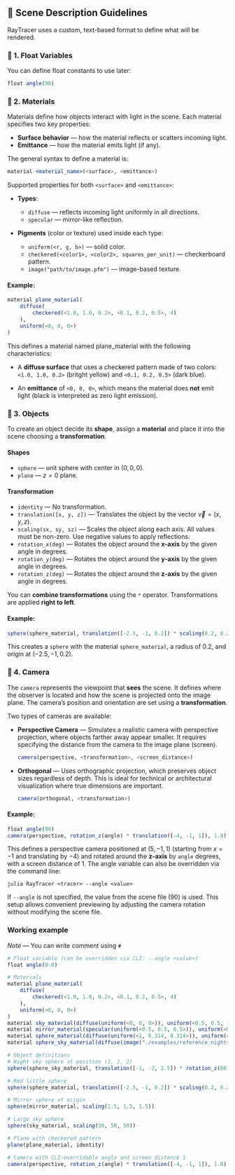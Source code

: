 ## 📝 Scene Description Guidelines

RayTracer uses a custom, text-based format to define what will be rendered.

### 🔢 1. Float Variables

You can define float constants to use later:

```julia
float angle(90)
```

### 🎨 2. Materials
Materials define how objects interact with light in the scene. Each material specifies two key properties:

- **Surface behavior** — how the material reflects or scatters incoming light.
- **Emittance** — how the material emits light (if any).

The general syntax to define a material is:

```julia
material <material_name>(<surface>, <emittance>)
```

Supported properties for both `<surface>` and `<emittance>`:

- **Types**:
    - `diffuse` — reflects incoming light uniformly in all directions.
    - `specular` — mirror-like reflection.

- **Pigments** (color or texture) used inside each type:
    - `uniform(<r, g, b>)` — solid color.
    - `checkered(<color1>, <color2>, squares_per_unit)` — checkerboard pattern.
    - `image("path/to/image.pfm")` — image-based texture.

#### **Example**:
```julia
material plane_material(
    diffuse(
        checkered(<1.0, 1.0, 0.2>, <0.1, 0.2, 0.5>, 4)
    ),
    uniform(<0, 0, 0>)
)
```
This defines a material named plane_material with the following characteristics:

- A **diffuse surface** that uses a checkered pattern made of two colors: `<1.0, 1.0, 0.2>` (britght yellow) and `<0.1, 0.2, 0.5>` (dark blue).

- An **emittance** of `<0, 0, 0>`, which means the material does **not** emit light (black is interpreted as zero light emission).


### 🧱 3. Objects

To create an object decide its **shape**, assign a **material** and place it into the scene choosing a **transformation**.

#### **Shapes**
- `sphere` — unit sphere with center in $(0,0,0)$.
- `plane` — $z=0$ plane.

#### **Transformation**
- `identity` — No transformation.
- `translation([x, y, z])` —  Translates the object by the vector $\vec{v} = \left( x, y, z \right)$.
- `scaling(sx, sy, sz)` — Scales the object along each axis. All values must be non-zero. Use negative values to apply reflections.
- `rotation_x(deg)` — Rotates the object around the **x-axis** by the given angle in degrees.
- `rotation_y(deg)` — Rotates the object around the **y-axis** by the given angle in degrees.
- `rotation_z(deg)` — Rotates the object around the **z-axis** by the given angle in degrees.


You can **combine transformations** using the `*` operator. Transformations are applied **right to left**.


#### **Example**:
```julia
sphere(sphere_material, translation([-2.5, -1, 0.2]) * scaling(0.2, 0.2, 0.2))
```
This creates a `sphere` with the material `sphere_material`, a radius of $0.2$, and origin at $(-2.5, -1, 0.2)$.

### 🎥 4. Camera

The `camera` represents the viewpoint that **sees** the scene. It defines where the observer is located and how the scene is projected onto the image plane. The camera’s position and orientation are set using a **transformation**.

Two types of cameras are available:

- **Perspective Camera** — Simulates a realistic camera with perspective projection, where objects farther away appear smaller. It requires specifying the distance from the camera to the image plane (screen).
    ```julia
    camera(perspective, <transformation>, <screen_distance>)
    ```

- **Orthogonal** — Uses orthographic projection, which preserves object sizes regardless of depth. This is ideal for technical or architectural visualization where true dimensions are important.
    ```julia
    camera(orthogonal, <transformation>)
    ```

#### **Example**:
```julia
float angle(90)
camera(perspective, rotation_z(angle) * translation([-4, -1, 1]), 1.0)
```
This defines a perspective camera positioned at $(5, -1, 1)$ (starting from $x = -1$ and translating by $-4$) and rotated around the **z-axis** by `angle` degrees, with a screen distance of $1$. The angle variable can also be overridden via the command line:
```shell
julia RayTracer <tracer> --angle <value>
```
If `--angle` is not specified, the value from the scene file ($90$) is used. This setup allows convenient previewing by adjusting the camera rotation without modifying the scene file.


### Working example
*Note* — You can write comment using `#`
```julia
# Float variable (can be overridden via CLI: --angle <value>)
float angle(0.0)

# Materials
material plane_material(
    diffuse(
        checkered(<1.0, 1.0, 0.2>, <0.1, 0.2, 0.5>, 4)
    ),
    uniform(<0, 0, 0>)
)
material sky_material(diffuse(uniform(<0, 0, 0>)), uniform(<0.5, 0.5, 1>))
material mirror_material(specular(uniform(<0.5, 0.5, 0.5>)), uniform(<0, 0, 0>))
material sphere_material(diffuse(uniform(<1, 0.314, 0.314>)), uniform(<0, 0, 0>))
material sphere_sky_material(diffuse(image("./examples/reference_nightsky.jpg")), uniform(<0, 0, 0>))

# Object definitions
# Night sky sphere at position (1, 1, 2)
sphere(sphere_sky_material, translation([-1, -2, 2.5]) * rotation_z(60) * scaling(1.2, 1.2, 1.2))

# Red little sphere
sphere(sphere_material, translation([-2.5, -1, 0.2]) * scaling(0.2, 0.2, 0.2))

# Mirror sphere at origin
sphere(mirror_material, scaling(1.5, 1.5, 1.5))

# Large sky sphere
sphere(sky_material, scaling(50, 50, 50))

# Plane with checkered pattern
plane(plane_material, identity)

# Camera with CLI-overridable angle and screen distance 1
camera(perspective, rotation_z(angle) * translation([-4, -1, 1]), 1.0)
```
